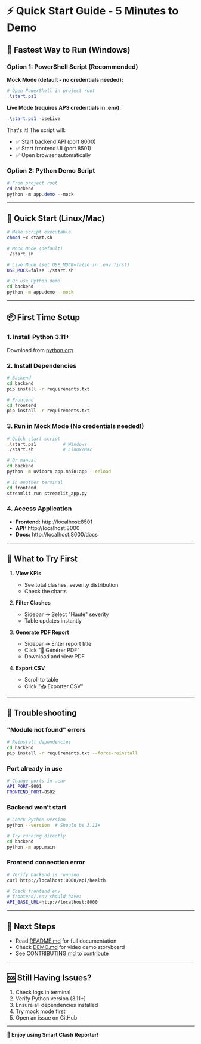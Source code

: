 # ⚡ Quick Start Guide - 5 Minutes to Demo

## 🚀 Fastest Way to Run (Windows)

### Option 1: PowerShell Script (Recommended)

**Mock Mode (default - no credentials needed):**
```powershell
# Open PowerShell in project root
.\start.ps1
```

**Live Mode (requires APS credentials in .env):**
```powershell
.\start.ps1 -UseLive
```

That's it! The script will:
- ✅ Start backend API (port 8000)
- ✅ Start frontend UI (port 8501)
- ✅ Open browser automatically

### Option 2: Python Demo Script
```powershell
# From project root
cd backend
python -m app.demo --mock
```

---

## 🐧 Quick Start (Linux/Mac)

```bash
# Make script executable
chmod +x start.sh

# Mock Mode (default)
./start.sh

# Live Mode (set USE_MOCK=false in .env first)
USE_MOCK=false ./start.sh

# Or use Python demo
cd backend
python -m app.demo --mock
```

---

## 📦 First Time Setup

### 1. Install Python 3.11+
Download from [python.org](https://www.python.org/downloads/)

### 2. Install Dependencies

```bash
# Backend
cd backend
pip install -r requirements.txt

# Frontend
cd frontend
pip install -r requirements.txt
```

### 3. Run in Mock Mode (No credentials needed!)

```bash
# Quick start script
.\start.ps1          # Windows
./start.sh           # Linux/Mac

# Or manual
cd backend
python -m uvicorn app.main:app --reload

# In another terminal
cd frontend
streamlit run streamlit_app.py
```

### 4. Access Application

- **Frontend:** http://localhost:8501
- **API:** http://localhost:8000
- **Docs:** http://localhost:8000/docs

---

## 🎯 What to Try First

1. **View KPIs**
   - See total clashes, severity distribution
   - Check the charts

2. **Filter Clashes**
   - Sidebar → Select "Haute" severity
   - Table updates instantly

3. **Generate PDF Report**
   - Sidebar → Enter report title
   - Click "🚀 Générer PDF"
   - Download and view PDF

4. **Export CSV**
   - Scroll to table
   - Click "📥 Exporter CSV"

---

## 🔧 Troubleshooting

### "Module not found" errors
```bash
# Reinstall dependencies
cd backend
pip install -r requirements.txt --force-reinstall
```

### Port already in use
```bash
# Change ports in .env
API_PORT=8001
FRONTEND_PORT=8502
```

### Backend won't start
```bash
# Check Python version
python --version  # Should be 3.11+

# Try running directly
cd backend
python -m app.main
```

### Frontend connection error
```bash
# Verify backend is running
curl http://localhost:8000/api/health

# Check frontend env
# frontend/.env should have:
API_BASE_URL=http://localhost:8000
```

---

## 📖 Next Steps

- Read [README.md](README.md) for full documentation
- Check [DEMO.md](DEMO.md) for video demo storyboard
- See [CONTRIBUTING.md](CONTRIBUTING.md) to contribute

---

## 🆘 Still Having Issues?

1. Check logs in terminal
2. Verify Python version (3.11+)
3. Ensure all dependencies installed
4. Try mock mode first
5. Open an issue on GitHub

---

**🎉 Enjoy using Smart Clash Reporter!**
